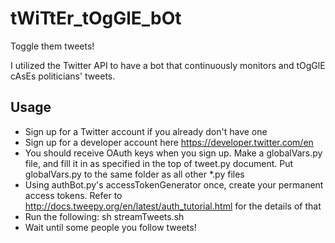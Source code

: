 # tWiTtEr_tOgGlE_bOt
Toggle them tweets!

I utilized the Twitter API to have a bot that continuously monitors and tOgGlE cAsEs politicians' tweets. 

## Usage

- Sign up for a Twitter account if you already don't have one
- Sign up for a developer account here https://developer.twitter.com/en
- You should receive OAuth keys when you sign up. Make a globalVars.py file, and fill it in as specified in the top of tweet.py document. Put globalVars.py to the same folder as all other *.py files 
- Using authBot.py's accessTokenGenerator once, create your permanent access tokens. Refer to http://docs.tweepy.org/en/latest/auth_tutorial.html for the details of that
- Run the following: sh streamTweets.sh
- Wait until some people you follow tweets!